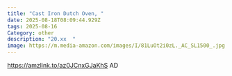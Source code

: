 ```yaml
---
title: "Cast Iron Dutch Oven, "
date: 2025-08-18T08:09:44.929Z
tags: 2025-08-16
Category: other
description: "20.xx  "
image: https://m.media-amazon.com/images/I/81LuOt2i0zL._AC_SL1500_.jpg
---
```

https://amzlink.to/az0JCnxGJaKhS
AD